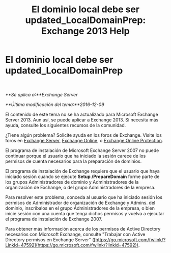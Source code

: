 ﻿---
title: 'El dominio local debe ser updated_LocalDomainPrep: Exchange 2013 Help'
TOCTitle: El dominio local debe ser updated_LocalDomainPrep
ms:assetid: f33e6785-e85a-495e-a124-ebcb2b763e75
ms:mtpsurl: https://technet.microsoft.com/es-es/library/ms.exch.setupreadiness.localdomainprep(v=EXCHG.150)
ms:contentKeyID: 48268875
ms.date: 05/22/2018
mtps_version: v=EXCHG.150
ms.translationtype: MT
---

# El dominio local debe ser updated\_LocalDomainPrep

 

_**Se aplica a:**Exchange Server_

_**Última modificación del tema:**2016-12-09_

El contenido de este tema no se ha actualizado para Microsoft Exchange Server 2013. Aun así, se puede aplicar a Exchange 2013. Si necesita más ayuda, consulte los siguientes recursos de la comunidad.

¿Tiene algún problema? Solicite ayuda en los foros de Exchange. Visite los foros en [Exchange Server](https://go.microsoft.com/fwlink/p/?linkid=60612), [Exchange Online](https://go.microsoft.com/fwlink/p/?linkid=267542), o [Exchange Online Protection](https://go.microsoft.com/fwlink/p/?linkid=285351).

El programa de instalación de Microsoft Exchange Server 2007 no puede continuar porque el usuario que ha iniciado la sesión carece de los permisos de cuenta necesarios para la preparación de dominios.

El programa de instalación de Exchange requiere que el usuario que haya iniciado sesión cuando se ejecute **Setup /PrepareDomain** forme parte de los grupos Administradores de dominio y Administradores de la organización de Exchange, o del grupo Administradores de la empresa.

Para resolver este problema, conceda al usuario que ha iniciado sesión los permisos de Administrador de organización de Exchange y Admins. del dominio, inscríbalos en el grupo Administradores de la empresa, o bien inicie sesión con una cuenta que tenga dichos permisos y vuelva a ejecutar el programa de instalación de Exchange 2007.

Para obtener más información acerca de los permisos de Active Directory necesarios con Microsoft Exchange, consulte "Trabajar con Active Directory permisos en Exchange Server" ([https://go.microsoft.com/fwlink/?LinkId=47592](https://go.microsoft.com/fwlink/?linkid=47592)).

